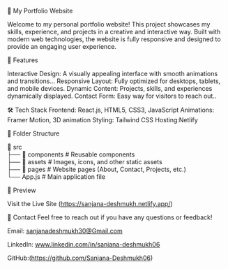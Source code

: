 🌟 My Portfolio Website

Welcome to my personal portfolio website! This project showcases my skills, experience, and projects in a creative and interactive way. Built with modern web technologies, the website is fully responsive and designed to provide an engaging user experience.

🚀 Features

Interactive Design: A visually appealing interface with smooth animations and transitions...
Responsive Layout: Fully optimized for desktops, tablets, and mobile devices.
Dynamic Content: Projects, skills, and experiences dynamically displayed.
Contact Form: Easy way for visitors to reach out..

🛠️ Tech Stack
Frontend: React.js, HTML5, CSS3, JavaScript
Animations: Framer Motion, 3D animation 
Styling: Tailwind CSS 
Hosting:Netlify

📂 Folder Structure

📁 src  
   ├── 📂 components  # Reusable components  
   ├── 📂 assets      # Images, icons, and other static assets  
   ├── 📂 pages       # Website pages (About, Contact, Projects, etc.)  
   └── App.js         # Main application file 
   
📸 Preview

Visit the Live Site (https://sanjana-deshmukh.netlify.app/)

📧 Contact
Feel free to reach out if you have any questions or feedback!

Email: sanjanadeshmukh30@Gmail.com

LinkedIn: www.linkedin.com/in/sanjana-deshmukh06

GitHub:(https://github.com/Sanjana-Deshmukh06)
